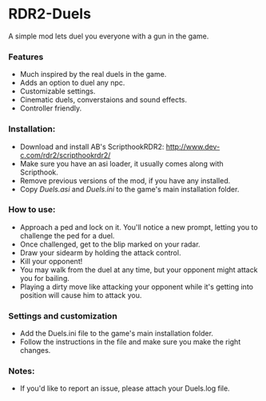 # RDR2-Duels
A simple mod lets duel you everyone with a gun in the game.  

### Features
- Much inspired by the real duels in the game.
- Adds an option to duel any npc.
- Customizable settings.
- Cinematic duels, converstaions and sound effects. 
- Controller friendly.

### Installation:
- Download and install AB's ScripthookRDR2: http://www.dev-c.com/rdr2/scripthookrdr2/
- Make sure you have an asi loader, it usually comes along with Scripthook.
- Remove previous versions of the mod, if you have any installed. 
- Copy *Duels.asi* and *Duels.ini* to the game's main installation folder.

### How to use:
- Approach a ped and lock on it. You'll notice a new prompt, letting you to challenge the ped for a duel.
- Once challenged, get to the blip marked on your radar.
- Draw your sidearm by holding the attack control.
- Kill your opponent!
- You may walk from the duel at any time, but your opponent might attack you for bailing.
- Playing a dirty move like attacking your opponent while it's getting into position will cause him to attack you.

### Settings and customization
- Add the Duels.ini file to the game's main installation folder.
- Follow the instructions in the file and make sure you make the right changes.

### Notes:
- If you'd like to report an issue, please attach your Duels.log file.